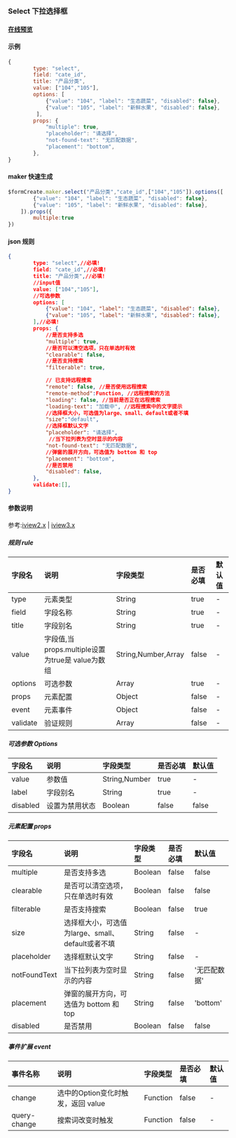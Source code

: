 ### Select 下拉选择框

#### [在线预览](https://jsrun.net/FehKp/edit)

#### 示例
```js
{
        type: "select",
        field: "cate_id",
        title: "产品分类",
        value: ["104","105"],
        options: [
            {"value": "104", "label": "生态蔬菜", "disabled": false},
            {"value": "105", "label": "新鲜水果", "disabled": false},
         ],
        props: {
            "multiple": true, 
            "placeholder": "请选择", 
            "not-found-text": "无匹配数据",
            "placement": "bottom", 
        },
}
```

#### maker 快速生成
```js
$formCreate.maker.select("产品分类","cate_id",["104","105"]).options([
        {"value": "104", "label": "生态蔬菜", "disabled": false},
        {"value": "105", "label": "新鲜水果", "disabled": false},
    ]).props({
        multiple:true
})
```

#### json 规则
```json
{
        type: "select",//必填!
        field: "cate_id",//必填!
        title: "产品分类",//必填!
        //input值
        value: ["104","105"],
        //可选参数
        options: [
            {"value": "104", "label": "生态蔬菜", "disabled": false},
            {"value": "105", "label": "新鲜水果", "disabled": false},
        ],//必填!
        props: {
       	 	//是否支持多选
            "multiple": true,
            //是否可以清空选项，只在单选时有效
            "clearable": false,
            //是否支持搜索
            "filterable": true,

            // 已支持远程搜索
            "remote": false, //是否使用远程搜索
            "remote-method":Function, //远程搜索的方法
            "loading": false, //当前是否正在远程搜索
            "loading-text": "加载中", //远程搜索中的文字提示
            //选择框大小，可选值为large、small、default或者不填
            "size":"default",
            //选择框默认文字
            "placeholder": "请选择",
             //当下拉列表为空时显示的内容
            "not-found-text": "无匹配数据",
            //弹窗的展开方向，可选值为 bottom 和 top
            "placement": "bottom",
            //是否禁用
            "disabled": false,
        },
        validate:[],
}
```

#### 参数说明
参考:[iview2.x](http://v2.iviewui.com/components/select#API) | [iview3.x](https://www.iviewui.com/components/select#API)



##### 规则 rule

| 字段名 | 说明 | 字段类型 | 是否必填 | 默认值 |
| :--- | :--- | :--- | :--- | :--- |
| type | 元素类型 | String | true | - |
| field | 字段名称 | String | true | - |
| title | 字段别名 | String | true | - |
| value | 字段值,当props.multiple设置为true是 value为数组 | String,Number,Array | false | - |
| options | 可选参数 | Array | true | - |
| props | 元素配置 | Object | false | - |
| event | 元素事件 | Object | false | - |
| validate | 验证规则 | Array | false | - |

##### 可选参数 Options

| 字段名 | 说明 | 字段类型 | 是否必填 | 默认值 |
| :--- | :--- | :--- | :--- | :--- |
| value | 参数值 | String,Number | true | - |
| label | 字段别名 | String | true | - |
| disabled | 设置为禁用状态 | Boolean | false | false |


##### 元素配置 props

| 字段名 | 说明 | 字段类型 | 是否必填 | 默认值 |
| :--- | :--- | :--- | :--- | :--- |
| multiple | 是否支持多选 | Boolean | false | false |
| clearable | 是否可以清空选项，只在单选时有效 | Boolean | false | false |
| filterable | 是否支持搜索 | Boolean | false | true |
| size | 选择框大小，可选值为large、small、default或者不填 | String | false | - |
| placeholder | 选择框默认文字 | String | false | - |
| notFoundText | 当下拉列表为空时显示的内容 | String | false | '无匹配数据' |
| placement | 弹窗的展开方向，可选值为 bottom 和 top | String | false | 'bottom' |
| disabled | 是否禁用 | Boolean | false | false |


##### 事件扩展 event

| 事件名称 | 说明 | 字段类型 | 是否必填 | 默认值 |
| :--- | :--- | :--- | :--- | :--- |
| change | 选中的Option变化时触发，返回 value | Function | false | - |
| query-change | 搜索词改变时触发 | Function | false | - |



